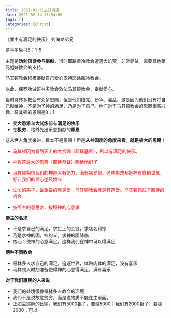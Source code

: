 ```yaml
---
title: 2021-02-21主日讲道
date: 2021-02-14 13:54:56
tags: []
Categories: [Christ]
---
```


《靠主有满足的快乐》 刘海龙弟兄

哥林多后书8：1-5

主题是**劝勉信徒参与捐献**，当时耶路撒冷教会遭遇大饥荒，非常赤贫，需要其他弟兄姐妹教会的支持。

马其顿教会积极奉献自己爱心支持耶路撒冷教会。

以此，保罗劝诫哥林多教会效法马其顿教会，奉献爱心。

当时哥林多教会有众多恩赐，但是他们结党、纷争、淫乱，这是因为他们没有将自己献给神，不是为了神的满足，乃是为了自己。他们对于马其顿教会的恩赐很感兴趣，马其顿的恩赐是8：1

- 受**大患难**和**大试炼**都有**满足的快乐**
- 在**极穷**，格外先出乐意捐献的**厚恩**

这从世人角度来讲，根本不是恩赐！但是**从神国度的角度来看，就是极大的恩赐**！

- <font color="red">马其顿因为看到天上的大赏赐（耶稣基督），所以有满足的快乐。</font>
- <font color="red">神将这最大的恩典（耶稣基督）赐给他们了</font>
- <font color="red">马其顿相信我们的神是大有能力，满有慈爱的。这些患难都是神有意的试炼，好让我们的信心逆风增长</font>
- <font color="red">生命的果子，最重要的就是爱，马其顿教会就是有这爱。马其顿抓住了服侍的机会</font>

- <font color="red">按照主的意思求，按照神的心意求</font>

**奉主的名求**

- 不是求自己的满足，求世上的金钱，求功名利禄
- 乃是求神的国，神的义，求神的国降临
- 核心：使神的心意满足，这样我们在神中可以得满足

**两种不同教会**

- 哥林多人求自己的满足，追逐世界，体贴肉体的满足，没有喜乐
- 马其顿人时刻准备使得神的心意得满足，满有喜乐

**对于我们惠民的人来说**

- 我们的处境很像哥林多人教会的环境
- 我们不是说故意贫穷，而是说物质不能在主前面。
- 正如主耶稣的比喻，我们有5000银子，要赚5000；我们有2000银子，要赚2000；可以



